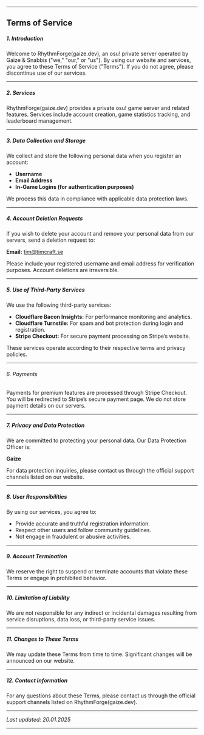 <!---
ICON=fa-solid fa-gavel
ROUTE=terms-of-service
SHORT=Terms of Service
TITLE=Terms of Service
NAVBAR=false
FOOTER=true
BEHINDLOGIN=false
-->
* * *

## Terms of Service


##### 1. Introduction  
Welcome to RhythmForge(gaize.dev), an osu! private server operated by Gaize & Snabbis ("we," "our," or "us"). By using our website and services, you agree to these Terms of Service ("Terms"). If you do not agree, please discontinue use of our services.

---

##### 2. Services  
RhythmForge(gaize.dev) provides a private osu! game server and related features. Services include account creation, game statistics tracking, and leaderboard management.

---

##### 3. Data Collection and Storage  
We collect and store the following personal data when you register an account:  

- **Username**  
- **Email Address**  
- **In-Game Logins (for authentication purposes)**  

We process this data in compliance with applicable data protection laws.

---

##### 4. Account Deletion Requests  
If you wish to delete your account and remove your personal data from our servers, send a deletion request to:  

**Email:** tim@timcraft.se  

Please include your registered username and email address for verification purposes. Account deletions are irreversible.

---

##### 5. Use of Third-Party Services  
We use the following third-party services:  

- **Cloudflare Bacon Insights:** For performance monitoring and analytics.  
- **Cloudflare Turnstile:** For spam and bot protection during login and registration.  
- **Stripe Checkout:** For secure payment processing on Stripe’s website.

These services operate according to their respective terms and privacy policies.

---

###### 6. Payments  
Payments for premium features are processed through Stripe Checkout. You will be redirected to Stripe’s secure payment page. We do not store payment details on our servers.

---

##### 7. Privacy and Data Protection  
We are committed to protecting your personal data. Our Data Protection Officer is:  

**Gaize**  

For data protection inquiries, please contact us through the official support channels listed on our website.

---

##### 8. User Responsibilities  
By using our services, you agree to:  

- Provide accurate and truthful registration information.  
- Respect other users and follow community guidelines.  
- Not engage in fraudulent or abusive activities.

---

##### 9. Account Termination  
We reserve the right to suspend or terminate accounts that violate these Terms or engage in prohibited behavior.

---

##### 10. Limitation of Liability  
We are not responsible for any indirect or incidental damages resulting from service disruptions, data loss, or third-party service issues.

---

##### 11. Changes to These Terms  
We may update these Terms from time to time. Significant changes will be announced on our website.

---

##### 12. Contact Information  
For any questions about these Terms, please contact us through the official support channels listed on RhythmForge(gaize.dev).

---

_Last updated: 20.01.2025_  


* * *